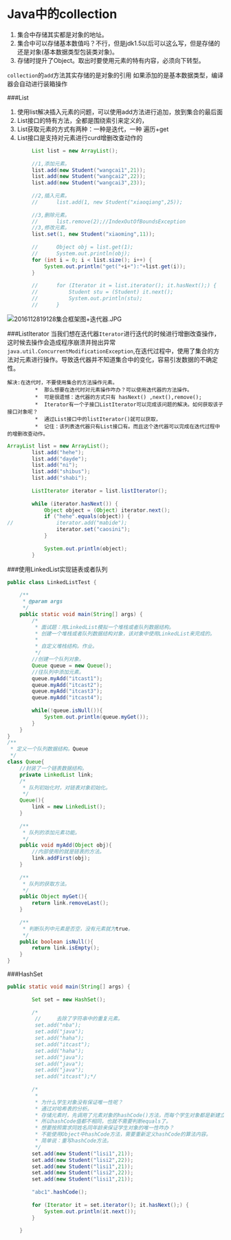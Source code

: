# Java中的collection
1. 集合中存储其实都是对象的地址。
2. 集合中可以存储基本数值吗？不行，但是jdk1.5以后可以这么写，但是存储的还是对象(基本数据类型包装类对象)。
3. 存储时提升了Object。取出时要使用元素的特有内容，必须向下转型。

`collection`的`add`方法其实存储的是对象的引用
如果添加的是基本数据类型，编译器会自动进行装箱操作


###List
1. 使用list解决插入元素的问题，可以使用add方法进行追加，放到集合的最后面
2. List接口的特有方法，全都是围绕索引来定义的，
3. List获取元素的方式有两种：一种是迭代，一种 遍历+get
4. List接口是支持对元素进行curd增删改查动作的


```java
        List list = new ArrayList();
        
        //1,添加元素。
        list.add(new Student("wangcai1",21));
        list.add(new Student("wangcai2",22));
        list.add(new Student("wangcai3",23));
        
        //2,插入元素。
        //		list.add(1, new Student("xiaoqiang",25));
        
        //3,删除元素。
        //		list.remove(2);//IndexOutOfBoundsException
        //3,修改元素。
        list.set(1, new Student("xiaoming",11));
        
        //		Object obj = list.get(1);
        //		System.out.println(obj);
        for (int i = 0; i < list.size(); i++) {
            System.out.println("get("+i+"):"+list.get(i));
        }
        
        //		for (Iterator it = list.iterator(); it.hasNext();) {
        //			Student stu = (Student) it.next();
        //			System.out.println(stu);
        //		}

```

![2016112819128集合框架图+迭代器.JPG](http://7xqmjb.com1.z0.glb.clouddn.com/2016112819128集合框架图+迭代器.JPG)

###ListIterator
当我们想在迭代器`Iterator`进行迭代的时候进行增删改查操作，这时候去操作会造成程序崩溃并抛出异常`java.util.ConcurrentModificationException`,在迭代过程中，使用了集合的方法对元素进行操作。导致迭代器并不知道集合中的变化，容易引发数据的不确定性。
```
解决:在迭代时，不要使用集合的方法操作元素。
         *  那么想要在迭代时对元素操作咋办？可以使用迭代器的方法操作。
         *  可是很遗憾：迭代器的方式只有 hasNext() ,next(),remove();
         *  Iterator有一个子接口ListIterator可以完成该问题的解决。如何获取该子接口对象呢？
         *  通过List接口中的listIterator()就可以获取，
         *  记住：该列表迭代器只有List接口有。而且这个迭代器可以完成在迭代过程中的增删改查动作。

```

```java
ArrayList list = new ArrayList();
		list.add("hehe");
		list.add("dayde");
		list.add("ni");
		list.add("shibus");
		list.add("shabi");
		
		ListIterator iterator = list.listIterator();
		
		while (iterator.hasNext()) {
			Object object = (Object) iterator.next();
			if ("hehe".equals(object)) {
//				iterator.add("mabide");
				iterator.set("caosini");
			}
			
			System.out.println(object);
		}
```

###使用LinkedList实现链表或者队列

```java
public class LinkedListTest {
    
    /**
     * @param args
     */
    public static void main(String[] args) {
        /*
         * 面试题：用LinkedList模拟一个堆栈或者队列数据结构。
         * 创建一个堆栈或者队列数据结构对象，该对象中使用LinkedList来完成的。
         *
         * 自定义堆栈结构。作业。
         */
        //创建一个队列对象。
        Queue queue = new Queue();
        //往队列中添加元素。
        queue.myAdd("itcast1");
        queue.myAdd("itcast2");
        queue.myAdd("itcast3");
        queue.myAdd("itcast4");
        
        while(!queue.isNull()){
            System.out.println(queue.myGet());
        }
    }
}
/**
 * 定义一个队列数据结构。Queue
 */
class Queue{
    //封装了一个链表数据结构。
    private LinkedList link;
    /*
     * 队列初始化时，对链表对象初始化。
     */
    Queue(){
        link = new LinkedList();
    }
    
    /**
     * 队列的添加元素功能。
     */
    public void myAdd(Object obj){
        //内部使用的就是链表的方法。
        link.addFirst(obj);
    }
    
    /**
     * 队列的获取方法。
     */
    public Object myGet(){
        return link.removeLast();
    }
    
    /**
     * 判断队列中元素是否空，没有元素就为true。
     */
    public boolean isNull(){
        return link.isEmpty();
    }
}

```

###HashSet
```java
public static void main(String[] args) {
        
        Set set = new HashSet();
        
        /*
         //		去除了字符串中的重复元素。
         set.add("nba");
         set.add("java");
         set.add("haha");
         set.add("itcast");
         set.add("haha");
         set.add("java");
         set.add("java");
         set.add("java");
         set.add("itcast");*/
        
        /*
         *
         * 为什么学生对象没有保证唯一性呢？
         * 通过对哈希表的分析。
         * 存储元素时，先调用了元素对象的hashCode()方法，而每个学生对象都是新建立的对象，
         * 所以hashCode值都不相同，也就不需要判断equals了。
         * 想要按照需求同姓名同年龄来保证学生对象的唯一性咋办？
         * 不能使用Object中hashCode方法，需要重新定义hashCode的算法内容。
         * 简单说：重写hashCode方法。
         */
        set.add(new Student("lisi1",21));
        set.add(new Student("lisi2",22));
        set.add(new Student("lisi1",21));
        set.add(new Student("lisi2",22));
        set.add(new Student("lisi1",21));
        
        "abc1".hashCode();
        
        for (Iterator it = set.iterator(); it.hasNext();) {
            System.out.println(it.next());
        }
        
    }

```

